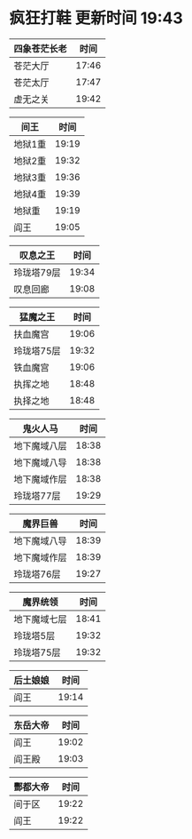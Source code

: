 # 疯狂打鞋 更新时间 19:43

| 四象苍茫长老   | 时间    |
|--------|-------|
| 苍茫大厅 | 17:46 |
| 苍茫太厅 | 17:47 |
| 虚无之关 | 19:42 |

| 间王   | 时间    |
|--------|-------|
| 地狱1重 | 19:19 |
| 地狱2重 | 19:32 |
| 地狱3重 | 19:36 |
| 地狱4重 | 19:39 |
| 地狱重 | 19:19 |
| 阎王 | 19:05 |

| 叹息之王   | 时间    |
|--------|-------|
| 玲珑塔79层 | 19:34 |
| 叹息回廊 | 19:08 |

| 猛魔之王   | 时间    |
|--------|-------|
| 扶血魔宫 | 19:06 |
| 玲珑塔75层 | 19:32 |
| 铁血魔宫 | 19:06 |
| 执挥之地 | 18:48 |
| 执择之地 | 18:48 |

| 鬼火人马   | 时间    |
|--------|-------|
| 地下魔域八层 | 18:38 |
| 地下魔域八导 | 18:38 |
| 地下魔域作层 | 18:38 |
| 玲珑塔77层 | 19:29 |

| 魔界巨兽   | 时间    |
|--------|-------|
| 地下魔域八导 | 18:39 |
| 地下魔域作层 | 18:39 |
| 玲珑塔76层 | 19:27 |

| 魔界统领   | 时间    |
|--------|-------|
| 地下魔域七层 | 18:41 |
| 玲珑塔5层 | 19:32 |
| 玲珑塔75层 | 19:32 |

| 后土娘娘   | 时间    |
|--------|-------|
| 阎王 | 19:14 |

| 东岳大帝   | 时间    |
|--------|-------|
| 阎王 | 19:02 |
| 阎王殿 | 19:03 |

| 酆都大帝   | 时间    |
|--------|-------|
| 间于区 | 19:22 |
| 阎王 | 19:22 |